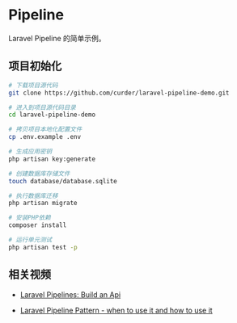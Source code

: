 # Pipeline

Laravel Pipeline 的简单示例。

## 项目初始化

```bash
# 下载项目源代码
git clone https://github.com/curder/laravel-pipeline-demo.git

# 进入到项目源代码目录
cd laravel-pipeline-demo

# 拷贝项目本地化配置文件 
cp .env.example .env

# 生成应用密钥
php artisan key:generate

# 创建数据库存储文件
touch database/database.sqlite

# 执行数据库迁移
php artisan migrate

# 安装PHP依赖
composer install

# 运行单元测试 
php artisan test -p
```

## 相关视频

- [Laravel Pipelines: Build an Api](https://www.youtube.com/watch?v=1RzqbiGVH24)

- [Laravel Pipeline Pattern - when to use it and how to use it](https://www.youtube.com/watch?v=FByQN_d876c)
